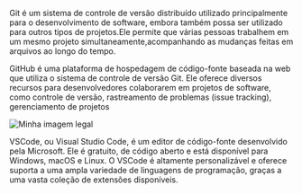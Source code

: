 Git é um sistema de controle de versão distribuído utilizado principalmente para 
o desenvolvimento de software, embora também possa ser utilizado para outros tipos de projetos.Ele permite 
que várias pessoas trabalhem em um mesmo projeto simultaneamente,acompanhando as mudanças feitas em arquivos ao longo do tempo.


GitHub é uma plataforma de hospedagem de código-fonte baseada na web que utiliza o sistema de
controle de versão Git. Ele oferece diversos recursos para desenvolvedores colaborarem em projetos de software,
como controle de versão, rastreamento de problemas (issue tracking), gerenciamento de projetos

<img src="https://enotas.com.br/blog/wp-content/uploads/2021/02/GitHub.jpg" alt="Minha imagem legal" />


VSCode, ou Visual Studio Code, é um editor de código-fonte desenvolvido pela Microsoft. Ele é gratuito,
de código aberto e está disponível para Windows, macOS e Linux. O VSCode é altamente personalizável e oferece suporta 
a uma ampla variedade de linguagens de programação, graças a uma vasta coleção de extensões disponíveis.
